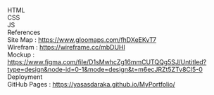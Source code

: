 HTML
<br>
CSS
<br>
JS
<br>
References
<br>
Site Map : https://www.gloomaps.com/fhDXeEKvT7
<br>
Wirefram : https://wireframe.cc/mbDUHl
<br>
Mockup : https://www.figma.com/file/D1sMwhcZg16mmCUTQQg5SJ/Untitled?type=design&node-id=0-1&mode=design&t=m6ecJRZt5ZTv8Cl5-0
<br>
Deployment
<br>
GitHub Pages : https://yasasdaraka.github.io/MyPortfolio/
